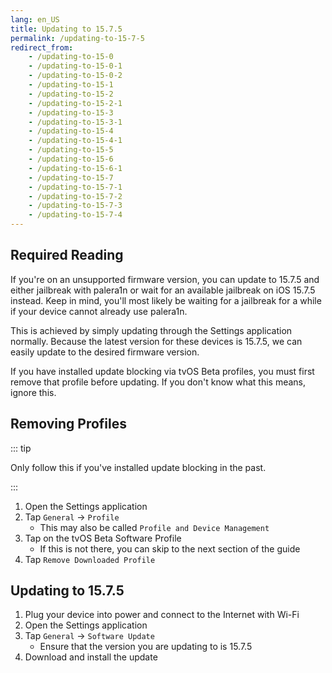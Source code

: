 ```yaml
---
lang: en_US
title: Updating to 15.7.5
permalink: /updating-to-15-7-5
redirect_from:
    - /updating-to-15-0
    - /updating-to-15-0-1
    - /updating-to-15-0-2
    - /updating-to-15-1
    - /updating-to-15-2
    - /updating-to-15-2-1
    - /updating-to-15-3
    - /updating-to-15-3-1
    - /updating-to-15-4
    - /updating-to-15-4-1
    - /updating-to-15-5
    - /updating-to-15-6
    - /updating-to-15-6-1
    - /updating-to-15-7
    - /updating-to-15-7-1
    - /updating-to-15-7-2
    - /updating-to-15-7-3
    - /updating-to-15-7-4
---
```


## Required Reading

If you're on an unsupported firmware version, you can update to 15.7.5 and either jailbreak with palera1n or wait for an available jailbreak on iOS 15.7.5 instead. Keep in mind, you'll most likely be waiting for a jailbreak for a while if your device cannot already use palera1n.

This is achieved by simply updating through the Settings application normally. Because the latest version for these devices is 15.7.5, we can easily update to the desired firmware version.

If you have installed update blocking via tvOS Beta profiles, you must first remove that profile before updating. If you don't know what this means, ignore this.

## Removing Profiles

::: tip

Only follow this if you've installed update blocking in the past.

:::

1. Open the Settings application
1. Tap `General` -> `Profile`
    - This may also be called `Profile and Device Management`
1. Tap on the tvOS Beta Software Profile
    - If this is not there, you can skip to the next section of the guide
1. Tap `Remove Downloaded Profile`

## Updating to 15.7.5

1. Plug your device into power and connect to the Internet with Wi-Fi
1. Open the Settings application
1. Tap `General` -> `Software Update`
    - Ensure that the version you are updating to is 15.7.5
1. Download and install the update
